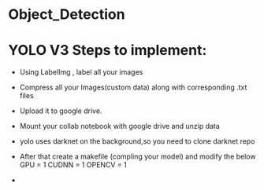 # Object_Detection

# YOLO V3 Steps to implement:
 * Using LabelImg , label all your images
 * Compress all your  Images(custom data) along with corresponding .txt files
 * Upload it to google drive.
 * Mount your collab notebook with google drive and unzip data
 * yolo uses darknet on the background,so you need to clone darknet repo
 * After that create a makefile (compling your model) and modify the below
    GPU = 1
    CUDNN = 1
    OPENCV = 1
    
 * 

